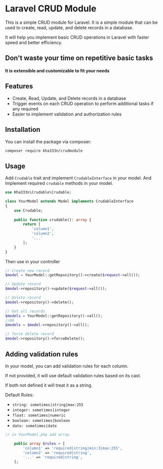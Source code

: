 # Laravel CRUD Module

This is a simple CRUD module for Laravel. It is a simple module that can be used to create, read, update, and delete
records in a database.

It will help you implement basic CRUD operations in Laravel with faster speed and better efficiency.

## Don't waste your time on repetitive basic tasks

#### It is extensible and customizable to fit your needs

## Features

- Create, Read, Update, and Delete records in a database
- Trigger events on each CRUD operation to perform additional tasks if any required
- Easier to implement validation and authorization rules

## Installation

You can install the package via composer:

```bash
composer require kha333n/crudmodule
```

## Usage

Add `Crudable` trait and implement `CrudableInterface` in your model.
And Implement required `crudable` methods in your model.

```php
use Kha333n\Crudable\Crudable;

class YourModel extends Model implements CrudableInterface
{
    use Crudable;
    
    public function crudable(): array {
        return [
            'column1',
            'column2',
            '...'
        ];
    }
}
```

Then use in your controller

```php
// Create new record
$model = YourModel::getRepository()->create($request->all());

// Update record
$model->repository()->update($request->all());

// Delete record
$model->repository()->delete();

// Get all records
$models = YourModel::getRepository()->all();
//OR
$models = $model->repository()->all();

// force delete record
$model->repository()->forceDelete();
```

## Adding validation rules

In your model, you can add validation rules for each column.

If not provided, it will use default validation rules based on its cast.

If both not defined it will treat it as a string.

Default Rules:

- `string: sometimes|string|max:255`
- `integer: sometimes|integer`
- `float: sometimes|numeric`
- `boolean: sometimes|boolean`
- `date: sometimes|date`

```php
// in YourModel.php add array

    public array $rules = [
        'column1' => 'required|string|min:3|max:255',
        'column2' => 'required|string',
        '...' => 'required|string',
    ];

```

